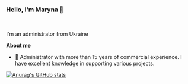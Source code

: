 ### Hello, I'm Maryna 👋


<br />

I'm an administrator from Ukraine 

**About me**

- 💼 Administrator with more than 15 years of commercial experience. I have excellent knowledge in supporting various projects.


[![Anurag's GitHub stats](https://github-readme-stats.vercel.app/api?username=Maryna-Proc&show_icons=true&hide_border=true)](https://github.com/anuraghazra/github-readme-stats)

<!--
**Maryna-Proc/Maryna-Proc** is a ✨ _special_ ✨ repository because its `README.md` (this file) appears on your GitHub profile.

Here are some ideas to get you started:

- 🔭 I’m currently working on ...
- 🌱 I’m currently learning ...
- 👯 I’m looking to collaborate on ...
- 🤔 I’m looking for help with ...
- 💬 Ask me about ...
- 📫 How to reach me: ...
- 😄 Pronouns: ...
- ⚡ Fun fact: ...
-->
